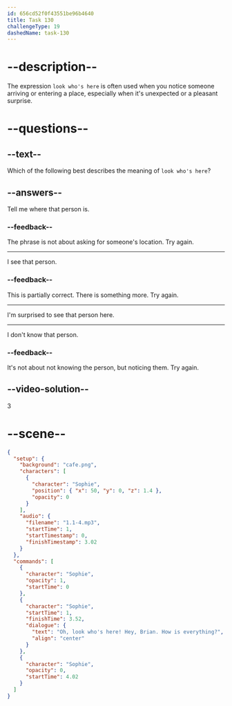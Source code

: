 ```yaml
---
id: 656cd52f0f43551be96b4640
title: Task 130
challengeType: 19
dashedName: task-130
---
```


# --description--

The expression `look who's here` is often used when you notice someone arriving or entering a place, especially when it's unexpected or a pleasant surprise.

# --questions--

## --text--

Which of the following best describes the meaning of `look who's here`?

## --answers--

Tell me where that person is.

### --feedback--

The phrase is not about asking for someone's location. Try again. 

---

I see that person.

### --feedback--

This is partially correct. There is something more. Try again. 

---

I'm surprised to see that person here.

---

I don't know that person.

### --feedback--

It's not about not knowing the person, but noticing them. Try again.

## --video-solution--

3

# --scene--

```json
{
  "setup": {
    "background": "cafe.png",
    "characters": [
      {
        "character": "Sophie",
        "position": { "x": 50, "y": 0, "z": 1.4 },
        "opacity": 0
      }
    ],
    "audio": {
      "filename": "1.1-4.mp3",
      "startTime": 1,
      "startTimestamp": 0,
      "finishTimestamp": 3.02
    }
  },
  "commands": [
    {
      "character": "Sophie",
      "opacity": 1,
      "startTime": 0
    },
    {
      "character": "Sophie",
      "startTime": 1,
      "finishTime": 3.52,
      "dialogue": {
        "text": "Oh, look who's here! Hey, Brian. How is everything?",
        "align": "center"
      }
    },
    {
      "character": "Sophie",
      "opacity": 0,
      "startTime": 4.02
    }
  ]
}
```
